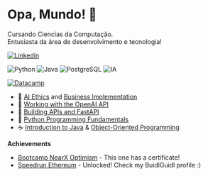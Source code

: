 # Opa, Mundo! 👋
Cursando Ciencias da Computação.  
Entusiasta da área de desenvolvimento e tecnologia!  

[![Linkedin](https://img.shields.io/badge/-LinkedIn-blue?style=flat-square&logo=Linkedin&logoColor=white)](https://www.linkedin.com/in/leonardobri/)   

![Python](https://img.shields.io/badge/-Python-3776AB?style=flat-square&logo=python&logoColor=ffffff)
![Java](https://img.shields.io/badge/-Java-007396?style=flat-square&logo=java&logoColor=ffffff)
![PostgreSQL](https://img.shields.io/badge/-PostgreSQL-336791?style=flat-square&logo=postgresql&logoColor=ffffff)
![IA](https://img.shields.io/badge/-IA-FF6F61?style=flat-square&logo=microchip&logoColor=ffffff)

[![Datacamp](https://img.shields.io/badge/Datacamp-03EF62?style=for-the-badge&logo=datacamp&logoColor=white)](https://www.datacamp.com/portfolio/leonardobri)   
- 🤖 [AI Ethics](https://www.datacamp.com/completed/statement-of-accomplishment/course/5bee6c58abd3fc958c2886301740ede75cf60638) and [Business Implementation](https://www.datacamp.com/completed/statement-of-accomplishment/course/cc1f34898d437d03bcf3704a4ba0a90c59f6016b)
- 🐍 [Working with the OpenAI API](https://www.datacamp.com/completed/statement-of-accomplishment/course/37492a63b431ebe9fc0c59a18148c2a1e5243a12)
- 🐍 [Building APIs and FastAPI](https://www.datacamp.com/completed/statement-of-accomplishment/track/c64b264795e2358a8c67f2f88ac2ea88f47f6a02)
- 🐍 [Python Programming Fundamentals](https://www.datacamp.com/completed/statement-of-accomplishment/track/c5e8b7cc8cdc74f3e962728aaa7280a0c7f1db00)  
- ☕ [Introduction to Java](https://www.datacamp.com/completed/statement-of-accomplishment/course/a942341f9f5a3f24b10861e7fa59dd62f1828b81) & [Object-Oriented Programming](https://www.datacamp.com/completed/statement-of-accomplishment/course/247af240e3597210bbf7199f67d043fac16ae44e)

**Achievements**  

- [Bootcamp NearX Optimism](https://www.linkedin.com/posts/leonardobri_primeiro-de-muitos-conclu%C3%ADdo-nearx-innovation-activity-7176268801305419776-ffCj?utm_source=share&utm_medium=member_desktop) - This one has a certificate!  
- [Speedrun Ethereum](https://app.buidlguidl.com/builders/0xC4de020Cfb94D5e7Da5536551da6cfE01Dce33Ec) - Unlocked! Check my BuidlGuidl profile :)  


